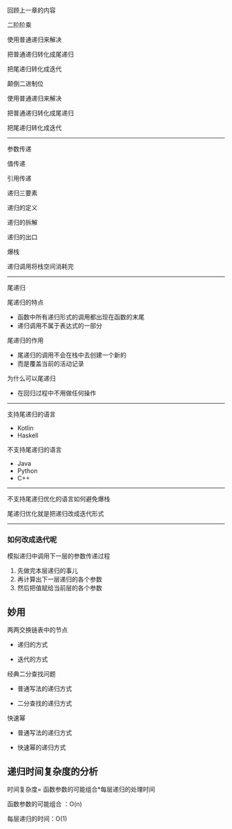 回顾上一章的内容

二阶阶乘

使用普通递归来解决

把普通递归转化成尾递归

把尾递归转化成迭代

颠倒二进制位

使用普通递归来解决

把普通递归转化成尾递归

把尾递归转化成迭代

---

参数传递

值传递

引用传递

递归三要素

递归的定义

递归的拆解

递归的出口

爆栈

递归调用将栈空间消耗完

---

尾递归

尾递归的特点

- 函数中所有递归形式的调用都出现在函数的末尾
- 递归调用不属于表达式的一部分

尾递归的作用

- 尾递归的调用不会在栈中去创建一个新的
- 而是覆盖当前的活动记录

为什么可以尾递归

- 在回归过程中不用做任何操作

---

支持尾递归的语言

- Kotlin
- Haskell

不支持尾递归的语言

- Java
- Python
- C++

---

不支持尾递归优化的语言如何避免爆栈

尾递归优化就是把递归改成迭代形式

---

### 如何改成迭代呢

模拟递归中调用下一层的参数传递过程

1. 先做完本层递归的事儿
2. 再计算出下一层递归的各个参数
3. 然后把值赋给当前层的各个参数

## 妙用

两两交换链表中的节点

- 递归的方式

- 迭代的方式

经典二分查找问题

- 普通写法的递归方式

- 二分查找的递归方式

快速幂

- 普通写法的递归方式

- 快速幂的递归方式

## 递归时间复杂度的分析

时间复杂度= 函数参数的可能组合*每层递归的处理时间

函数参数的可能组合 ：O(n)

每层递归的时间：O(1)